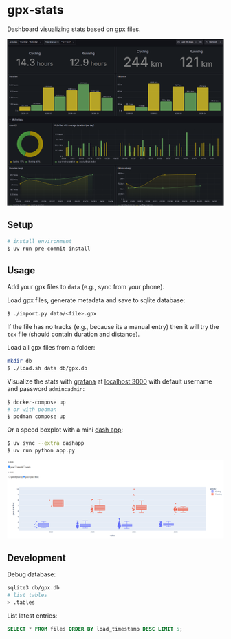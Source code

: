 gpx-stats
=========

Dashboard visualizing stats based on gpx files.

![Screenshot of the grafana dashboard](./docs/grafana.png)

## Setup

```bash
# install environment
$ uv run pre-commit install
```


## Usage

Add your gpx files to `data` (e.g., sync from your phone).

Load gpx files, generate metadata and save to sqlite database:
```bash
$ ./import.py data/<file>.gpx
```
If the file has no tracks (e.g., because its a manual entry)
then it will try the `tcx` file (should contain duration and distance).

Load all gpx files from a folder:
```bash
mkdir db
$ ./load.sh data db/gpx.db
```

Visualize the stats with
[grafana](https://grafana.com/docs/grafana/latest/)
at [localhost:3000](http://localhost:3000)
with default username and password `admin:admin`:
```bash
$ docker-compose up
# or with podman
$ podman compose up
```

Or a speed boxplot with a mini [dash app](http://localhost:8050):
```bash
$ uv sync --extra dashapp
$ uv run python app.py
```
![Screenshot of the dashapp (= speed boxplot)](./docs/dashapp.png)

## Development

Debug database:
```bash
sqlite3 db/gpx.db
# list tables
> .tables
```

List latest entries:
```sql
SELECT * FROM files ORDER BY load_timestamp DESC LIMIT 5;
```
